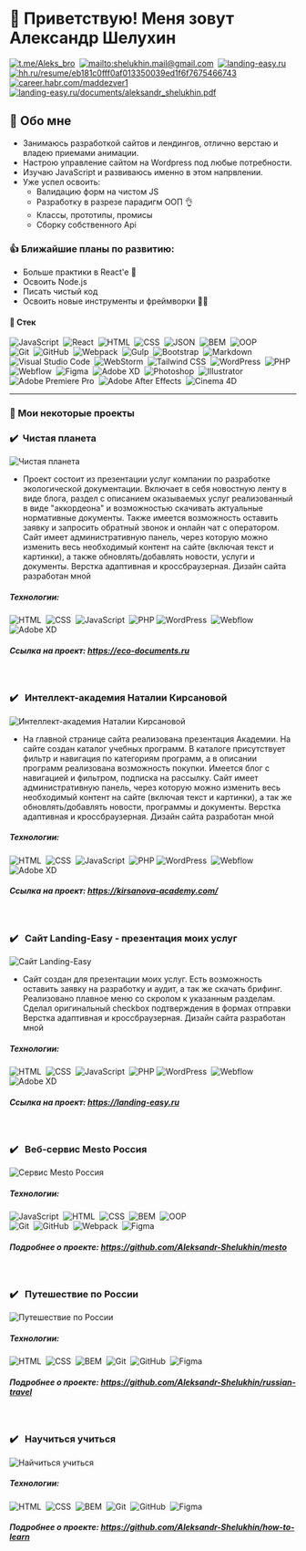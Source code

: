 # 🖖&nbsp;Приветствую! Меня зовут Александр Шелухин

[![t.me/Aleks_bro](https://landing-easy.ru/images/telegram-icon.svg)](https://t.me/Aleks_bro)&nbsp;
[![mailto:shelukhin.mail@gmail.com](https://landing-easy.ru/images/email-icon.svg)](mailto:shelukhin.mail@gmail.com)&nbsp;
[![landing-easy.ru](https://landing-easy.ru/images/web_site_icon.svg)](https://landing-easy.ru/)&nbsp;
[![hh.ru/resume/eb181c0fff0af013350039ed1f6f7675466743](https://landing-easy.ru/images/head_hunter_icon.svg)](https://hh.ru/resume/eb181c0fff0af013350039ed1f6f7675466743)&nbsp;
[![career.habr.com/maddezver1](https://landing-easy.ru/images/carer-habr_icon.svg)](https://career.habr.com/maddezver1)&nbsp;
[![landing-easy.ru/documents/aleksandr_shelukhin.pdf](https://static.tildacdn.info/tild3432-3462-4531-a536-633830353236/my-cv-icon.svg)](https://landing-easy.ru/documents/Aleksandr_Shelukhin.pdf)



## 🤗 Обо мне
* Занимаюсь разработкой сайтов и лендингов, отлично верстаю и владею приемами анимации.
* Настрою управление сайтом на Wordpress под любые потребности.
* Изучаю JavaScript и развиваюсь именно в этом напрвлении. 
* Уже успел освоить:
    - Валидацию форм на чистом JS
    - Разработку в разрезе парадигм ООП 👌
    - Классы, прототипы, промисы
    - Сборку собственного Api



 ### 👍 Ближайшие планы по развитию:
* Больше практики в React'e 🚀
* Освоить Node.js
* Писать чистый код
* Освоить новые инструменты и фреймворки 🧙‍♂️

 #### 🔧 Стек
![JavaScript](https://img.shields.io/badge/-JavaScript-05122A?style=flat&logo=javascript)&nbsp;
![React](https://img.shields.io/badge/-React-05122A?style=flat&logo=react)&nbsp;
![HTML](https://img.shields.io/badge/-HTML-05122A?style=flat&logo=HTML5)&nbsp;
![CSS](https://img.shields.io/badge/-CSS-05122A?style=flat&logo=CSS3&logoColor=1572B6)&nbsp;
![JSON](https://img.shields.io/badge/-JSON-05122A?style=flat&logo=JSON)&nbsp;
![BEM](https://img.shields.io/badge/-BEM-05122A?style=flat&logo=BEM)&nbsp;
![OOP](https://img.shields.io/badge/-ООП-05122A?style=flat&logo=StackShare&logoColor=green)\
![Git](https://img.shields.io/badge/-Git-05122A?style=flat&logo=git)&nbsp;
![GitHub](https://img.shields.io/badge/-GitHub-05122A?style=flat&logo=github)&nbsp;
![Webpack](https://img.shields.io/badge/-Webpack-05122A?style=flat&logo=Webpack)&nbsp;
![Gulp](https://img.shields.io/badge/-Gulp-05122A?style=flat&logo=gulp)&nbsp;
![Bootstrap](https://img.shields.io/badge/-Bootstrap-05122A?style=flat&logo=bootstrap)&nbsp;
![Markdown](https://img.shields.io/badge/-Markdown-05122A?style=flat&logo=markdown)\
![Visual Studio Code](https://img.shields.io/badge/-Visual%20Studio%20Code-05122A?style=flat&logo=visual-studio-code&logoColor=007ACC)&nbsp;
![WebStorm](https://img.shields.io/badge/-WebStorm-05122A?style=flat&logo=WebStorm&logoColor=05CE78)&nbsp;
![Tailwind CSS](https://img.shields.io/badge/-Tailwind_CSS-05122A?style=flat&logo=TailwindCSS)&nbsp;
![WordPress](https://img.shields.io/badge/-WordPress-05122A?style=flat&logo=WordPress)&nbsp;
![PHP](https://img.shields.io/badge/-PHP-05122A?style=flat&logo=PHP)\
![Webflow](https://img.shields.io/badge/-Webflow-05122A?style=flat&logo=Webflow)&nbsp;
![Figma](https://img.shields.io/badge/-Figma-05122A?style=flat&logo=Figma)&nbsp;
![Adobe XD](https://img.shields.io/badge/-XD-05122A?style=flat&logo=Adobe-XD)&nbsp;
![Photoshop](https://img.shields.io/badge/-Photoshop-05122A?style=flat&logo=adobe-photoshop)&nbsp;
![Illustrator](https://img.shields.io/badge/-Illustrator-05122A?style=flat&logo=adobe-illustrator)\
![Adobe Premiere Pro](https://img.shields.io/badge/-Premiere_Pro-05122A?style=flat&logo=Adobe-Premiere-Pro)&nbsp;
![Adobe After Effects](https://img.shields.io/badge/-After_Effects-05122A?style=flat&logo=Adobe-After-Effects&logoColor=512BD4)&nbsp;
![Cinema 4D](https://img.shields.io/badge/-Cinema_4D-05122A?style=flat&logo=Cinema-4D&logoColor=007ACC)&nbsp;

***
### 📌 Мои некоторые проекты
### ✔️ &nbsp;**Чистая планета** 
![Чистая планета](./assets/eco_main.jpg)
* Проект состоит из презентации услуг компании по разработке экологической документации. 
Включает в себя новостную ленту в виде блога, раздел с описанием оказываемых услуг реализованный в виде "аккордеона" и возможностью скачивать актуальные нормативные документы. Также имеется возможность оставить заявку и запросить обратный звонок и онлайн чат с оператором. 
Сайт имеет административную панель, через которую можно изменить весь необходимый контент на сайте (включая текст и картинки), 
а также обновлять/добавлять новости, услуги и документы.
Верстка адаптивная и кроссбраузерная. Дизайн сайта разработан мной

##### Технологии: 
![HTML](https://img.shields.io/badge/-HTML-05122A?style=flat&logo=HTML5)&nbsp;
![CSS](https://img.shields.io/badge/-CSS-05122A?style=flat&logo=CSS3&logoColor=1572B6)&nbsp;
![JavaScript](https://img.shields.io/badge/-JavaScript-05122A?style=flat&logo=javascript)&nbsp;
![PHP](https://img.shields.io/badge/-PHP-05122A?style=flat&logo=PHP)
![WordPress](https://img.shields.io/badge/-WordPress-05122A?style=flat&logo=WordPress)&nbsp;
![Webflow](https://img.shields.io/badge/-Webflow-05122A?style=flat&logo=Webflow)&nbsp;
![Adobe XD](https://img.shields.io/badge/-XD-05122A?style=flat&logo=Adobe-XD)&nbsp;

##### Ссылка на проект: https://eco-documents.ru
  &nbsp;
 

### ✔️ &nbsp; **Интеллект-академия Наталии Кирсановой** 
![Интеллект-академия Наталии Кирсановой](./assets/kirs_main.jpg)
* На главной странице сайта реализована презентация Академии. На сайте создан каталог учебных программ. В каталоге присутствует фильтр и навигация по категориям программ, а в описании программ реализована возможность покупки. Имеется блог с навигацией и фильтром, подписка на рассылку. Сайт имеет административную панель, через которую можно изменить весь необходимый контент на сайте (включая текст и картинки), а так же обновлять/добавлять новости, программы и документы.
Верстка адаптивная и кроссбраузерная. Дизайн сайта разработан мной

##### Технологии: 
![HTML](https://img.shields.io/badge/-HTML-05122A?style=flat&logo=HTML5)&nbsp;
![CSS](https://img.shields.io/badge/-CSS-05122A?style=flat&logo=CSS3&logoColor=1572B6)&nbsp;
![JavaScript](https://img.shields.io/badge/-JavaScript-05122A?style=flat&logo=javascript)&nbsp;
![PHP](https://img.shields.io/badge/-PHP-05122A?style=flat&logo=PHP)
![WordPress](https://img.shields.io/badge/-WordPress-05122A?style=flat&logo=WordPress)&nbsp;
![Webflow](https://img.shields.io/badge/-Webflow-05122A?style=flat&logo=Webflow)&nbsp;
![Adobe XD](https://img.shields.io/badge/-XD-05122A?style=flat&logo=Adobe-XD)&nbsp;

##### Ссылка на проект: https://kirsanova-academy.com/
  &nbsp;

### ✔️ &nbsp; **Сайт Landing-Easy - презентация моих услуг** 
![Сайт Landing-Easy](./assets/le_main.jpg)
* Сайт создан для презентации моих услуг. Есть возможность оставить заявку на разработку и аудит, а так же скачать брифинг. 
Реализовано плавное меню со скролом к указанным разделам. Сделал оригинальный checkbox подтверждения в формах отправки
Верстка адаптивная и кроссбраузерная. Дизайн сайта разработан мной

##### Технологии: 
![HTML](https://img.shields.io/badge/-HTML-05122A?style=flat&logo=HTML5)&nbsp;
![CSS](https://img.shields.io/badge/-CSS-05122A?style=flat&logo=CSS3&logoColor=1572B6)&nbsp;
![JavaScript](https://img.shields.io/badge/-JavaScript-05122A?style=flat&logo=javascript)&nbsp;
![PHP](https://img.shields.io/badge/-PHP-05122A?style=flat&logo=PHP)
![WordPress](https://img.shields.io/badge/-WordPress-05122A?style=flat&logo=WordPress)&nbsp;
![Webflow](https://img.shields.io/badge/-Webflow-05122A?style=flat&logo=Webflow)&nbsp;
![Adobe XD](https://img.shields.io/badge/-XD-05122A?style=flat&logo=Adobe-XD)&nbsp;

##### Ссылка на проект: https://landing-easy.ru
  &nbsp;

### ✔️ &nbsp; **Веб-сервис Mesto Россия** 
![Сервис Mesto Россия](./assets/mesto.jpg)

##### Технологии: 
![JavaScript](https://img.shields.io/badge/-JavaScript-05122A?style=flat&logo=javascript)&nbsp;
![HTML](https://img.shields.io/badge/-HTML-05122A?style=flat&logo=HTML5)&nbsp;
![CSS](https://img.shields.io/badge/-CSS-05122A?style=flat&logo=CSS3&logoColor=1572B6)&nbsp;
![BEM](https://img.shields.io/badge/-BEM-05122A?style=flat&logo=BEM)&nbsp;
![OOP](https://img.shields.io/badge/-ООП-05122A?style=flat&logo=StackShare&logoColor=green)\
![Git](https://img.shields.io/badge/-Git-05122A?style=flat&logo=git)&nbsp;
![GitHub](https://img.shields.io/badge/-GitHub-05122A?style=flat&logo=github)&nbsp;
![Webpack](https://img.shields.io/badge/-Webpack-05122A?style=flat&logo=Webpack)&nbsp;
![Figma](https://img.shields.io/badge/-Figma-05122A?style=flat&logo=Figma)&nbsp;

##### Подробнее о проекте: https://github.com/Aleksandr-Shelukhin/mesto
  &nbsp;

### ✔️ &nbsp; **Путешествие по России** 
![Путешествие по России](./assets/ru-travel_main.jpg)

##### Технологии: 
![HTML](https://img.shields.io/badge/-HTML-05122A?style=flat&logo=HTML5)&nbsp;
![CSS](https://img.shields.io/badge/-CSS-05122A?style=flat&logo=CSS3&logoColor=1572B6)&nbsp;
![BEM](https://img.shields.io/badge/-BEM-05122A?style=flat&logo=BEM)&nbsp;
![Git](https://img.shields.io/badge/-Git-05122A?style=flat&logo=git)&nbsp;
![GitHub](https://img.shields.io/badge/-GitHub-05122A?style=flat&logo=github)&nbsp;
![Figma](https://img.shields.io/badge/-Figma-05122A?style=flat&logo=Figma)&nbsp;

##### Подробнее о проекте: https://github.com/Aleksandr-Shelukhin/russian-travel
  &nbsp;

### ✔️ &nbsp; **Научиться учиться** 
![Найчиться учиться](./assets/how-to_main.jpg)

##### Технологии: 
![HTML](https://img.shields.io/badge/-HTML-05122A?style=flat&logo=HTML5)&nbsp;
![CSS](https://img.shields.io/badge/-CSS-05122A?style=flat&logo=CSS3&logoColor=1572B6)&nbsp;
![BEM](https://img.shields.io/badge/-BEM-05122A?style=flat&logo=BEM)&nbsp;
![Git](https://img.shields.io/badge/-Git-05122A?style=flat&logo=git)&nbsp;
![GitHub](https://img.shields.io/badge/-GitHub-05122A?style=flat&logo=github)&nbsp;
![Figma](https://img.shields.io/badge/-Figma-05122A?style=flat&logo=Figma)&nbsp;

##### Подробнее о проекте: https://github.com/Aleksandr-Shelukhin/how-to-learn
  &nbsp;
